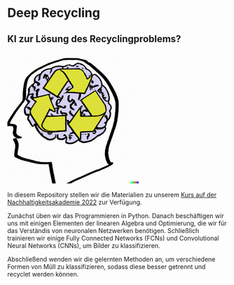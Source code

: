# Deep Recycling
## KI zur Lösung des Recyclingproblems?

<img src="https://raw.githubusercontent.com/roflmaostc/NAka-Deep-Recycling/main/layout/kurslogo_dalle.png"  width="300" height="300" />

In diesem Repository stellen wir die Materialien zu unserem
[Kurs auf der Nachhaltigkeitsakademie 2022](https://www.schuelerakademien.de/programm/kurs?tx_ewacademy_coursedetail%5Bcontroller%5D=Course&tx_ewacademy_coursedetail%5Bcourse%5D=4237&cHash=44e87147edb92f796f5b422f13a3553e) 
zur Verfügung.

Zunächst üben wir das Programmieren in Python. Danach beschäftigen wir uns 
mit einigen Elementen der linearen Algebra und Optimierung, die wir für das
Verständis von neuronalen Netzwerken benötigen. Schließlich trainieren wir
einige Fully Connected Networks (FCNs) und Convolutional Neural Networks (CNNs),
um Bilder zu klassifizieren.

Abschließend wenden wir die gelernten Methoden an, um verschiedene Formen
von Müll zu klassifizieren, sodass diese besser getrennt und recyclet werden
können.